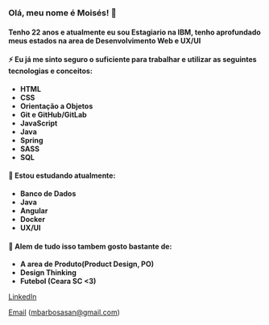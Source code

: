### Olá, meu nome é Moisés! 👋

#### Tenho 22 anos e atualmente eu sou Estagiario na IBM, tenho aprofundado meus estados na area de Desenvolvimento Web e UX/UI

#### ⚡ Eu já me sinto seguro o suficiente para trabalhar e utilizar as seguintes tecnologias e conceitos:

* **HTML**
* **CSS**
* **Orientação a Objetos**
* **Git e GitHub/GitLab**
* **JavaScript**
* **Java**
* **Spring**
* **SASS**
* **SQL**

#### 🌱 Estou estudando atualmente: 

* **Banco de Dados**
* **Java**
*  **Angular**
* **Docker**
* **UX/UI**

#### 🔭 Alem de tudo isso tambem gosto bastante de:

* **A area de Produto(Product Design, PO)**
* **Design Thinking**
* **Futebol (Ceara SC <3)**

[LinkedIn](https://www.linkedin.com/in/mbarbosasan/)

[Email](mailto:mbarbosasan@gmail.com) (mbarbosasan@gmail.com)
